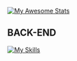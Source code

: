 [![My Awesome Stats](https://awesome-github-stats.azurewebsites.net/user-stats/davirios7?cardType=github&theme=dark&preferLogin=false)](https://git.io/awesome-stats-card)
## BACK-END
[![My Skills](https://skillicons.dev/icons?i=ts,js)](https://skillicons.dev)
